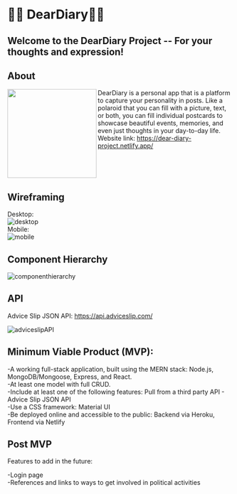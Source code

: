 # :memo::scroll: DearDiary:sparkler::sparkles:

## Welcome to the DearDiary Project -- For your thoughts and expression!

## About

<img align="left" width="200px" src="https://user-images.githubusercontent.com/78067505/187560370-bd52c1ac-4bc9-429f-af06-147982e23d6f.png" />

DearDiary is a personal app that is a platform to capture your personality in posts. Like a polaroid that you can fill with a picture, text, or both, you can fill individual postcards to showcase beautiful events, memories, and even just thoughts in your day-to-day life.
Website link: https://dear-diary-project.netlify.app/

<br>
<br>
<br>

## Wireframing

Desktop:
<br>
![desktop](https://user-images.githubusercontent.com/78067505/187567516-9d0146f0-9bca-4c46-a4e0-ec342a835a2c.PNG)
<br>
Mobile:
<br>
![mobile](https://user-images.githubusercontent.com/78067505/187566715-88ddab37-5287-4ef2-b398-df5b7683dbfc.PNG)


## Component Hierarchy

![componenthierarchy](https://user-images.githubusercontent.com/78067505/187568864-4d96e6d9-b69d-4143-9823-ef58614070e2.PNG)


## API

Advice Slip JSON API: https://api.adviceslip.com/

![adviceslipAPI](https://user-images.githubusercontent.com/78067505/187559546-fbc6bdc7-b29c-4584-b89a-c3998b6114e1.PNG)


## Minimum Viable Product (MVP):

-A working full-stack application, built using the MERN stack: Node.js, MongoDB/Mongoose, Express, and React.
<br>
-At least one model with full CRUD.
<br>
-Include at least one of the following features: Pull from a third party API - Advice Slip JSON API
<br>
-Use a CSS framework: Material UI
<br>
-Be deployed online and accessible to the public: Backend via Heroku, Frontend via Netlify

    
## Post MVP
Features to add in the future:

-Login page
<br>
-References and links to ways to get involved in political activities
